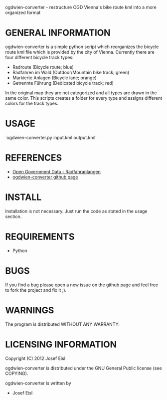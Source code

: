 ogdwien-converter - restructure OGD Vienna's bike route kml into a more organized format

GENERAL INFORMATION
===================
ogdwien-converter is a simple python script which reorganizes the bicycle route kml file
which is provided by the city of Vienna. Currently there are four different bicycle track
types:

- Radroute (Bicycle route; blue)
- Radfahren im Wald (Outdoor/Mountain bike track; green)
- Markierte Anlagen (Bicycle lane; orange)
- Getrennte Führung (Dedicated bicycle track; red)

In the original map they are not categorized and all types are drawn in the same color.
This scripts creates a folder for every type and assigns different colors for the
track types.

USAGE
=====

`ogdwien-converter.py input.kml output.kml'

REFERENCES
==========
- [Open Government Data - Radfahranlangen](http://data.wien.gv.at/katalog/radfahranlagen.html)
- [ogdwien-converter github page](https://github.com/zapster/ogdwien)

INSTALL
=======

Installation is not necessary. Just run the code as stated in the usage section.

REQUIREMENTS
============

- Python

BUGS
====

If you find a bug please open a new issue on the github page and feel free to
fork the project and fix it ;).

WARNINGS
========
The program is distributed WITHOUT ANY WARRANTY.

LICENSING INFORMATION
=====================
Copyright (C) 2012 Josef Eisl

ogdwien-converter is distributed under the GNU General Public license (see COPYING).

ogdwien-converter is written by 

- Josef Eisl

